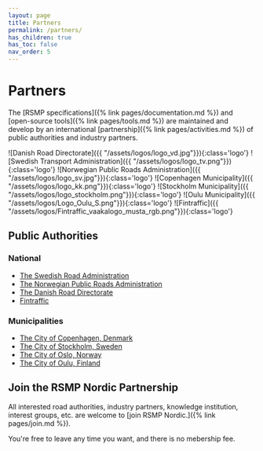 ```yaml
---
layout: page
title: Partners
permalink: /partners/
has_children: true
has_toc: false
nav_order: 5
---
```


# Partners
The [RSMP specifications]({% link pages/documentation.md %}) and [open-source tools]({% link pages/tools.md %}) are maintained and develop by an international [partnership]({% link pages/activities.md %}) of public authorities and industry partners. 

![Danish Road Directorate]({{ "/assets/logos/logo_vd.jpg"}}){:class='logo'}
![Swedish Transport Administration]({{ "/assets/logos/logo_tv.png"}}){:class='logo'}
![Norwegian Public Roads Administration]({{ "/assets/logos/logo_sv.jpg"}}){:class='logo'}
![Copenhagen Municipality]({{ "/assets/logos/logo_kk.png"}}){:class='logo'}
![Stockholm Municipality]({{ "/assets/logos/logo_stockholm.png"}}){:class='logo'}
![Oulu Municipality]({{ "/assets/logos/Logo_Oulu_S.png"}}){:class='logo'}
![Fintraffic]({{ "/assets/logos/Fintraffic_vaakalogo_musta_rgb.png"}}){:class='logo'}

## Public Authorities
### National
- [The Swedish Road Administration](https://www.trafikverket.se)
- [The Norwegian Public Roads Administration](https://www.vegvesen.no)
- [The Danish Road Directorate](https://www.vejdirektoratet.dk)
- [Fintraffic](https://www.fintraffic.fi/en)

### Municipalities
- [The City of Copenhagen, Denmark](https://www.kk.dk)
- [The City of Stockholm, Sweden](https://start.stockholm)
- [The City of Oslo, Norway](https://www.oslo.kommune.no)
- [The City of Oulu, Finland](https://www.ouka.fi/en)

## Join the RSMP Nordic Partnership
All interested road authorities, industry partners, knowledge institution, interest groups, etc. are welcome to [join RSMP Nordic.]({% link pages/join.md %}).

You're free to leave any time you want, and there is no mebership fee.
